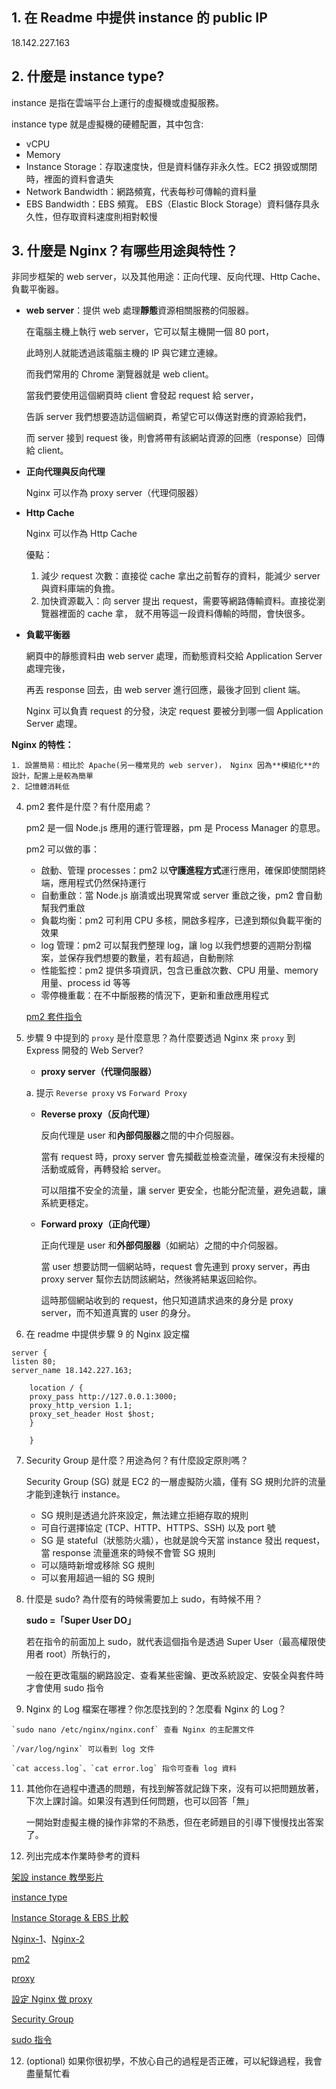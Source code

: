## 1. 在 Readme 中提供 instance 的 public IP

   18.142.227.163

## 2. 什麼是 instance type?

  instance 是指在雲端平台上運行的虛擬機或虛擬服務。
  
  instance type 就是虛擬機的硬體配置，其中包含:
  
  - vCPU
  - Memory
  - Instance Storage：存取速度快，但是資料儲存非永久性。EC2 損毀或關閉時，裡面的資料會遺失
  - Network Bandwidth：網路頻寬，代表每秒可傳輸的資料量
  - EBS Bandwidth：EBS 頻寬。
    EBS（Elastic Block Storage）資料儲存具永久性，但存取資料速度則相對較慢

## 3. 什麼是 Nginx？有哪些用途與特性？

  非同步框架的 web server，以及其他用途：正向代理、反向代理、Http Cache、負載平衡器。
  
  - **web server**：提供 web 處理**靜態**資源相關服務的伺服器。
  
    在電腦主機上執行 web server，它可以幫主機開一個 80 port，
    
    此時別人就能透過該電腦主機的 IP 與它建立連線。

    而我們常用的 Chrome 瀏覽器就是 web client。
  
    當我們要使用這個網頁時 client 會發起 request 給 server，

    告訴 server 我們想要造訪這個網頁，希望它可以傳送對應的資源給我們，

    而 server 接到 request 後，則會將帶有該網站資源的回應（response）回傳給 client。
    

- **正向代理與反向代理**

  Nginx 可以作為 proxy server（代理伺服器）
  

* **Http Cache**

  Nginx 可以作為 Http Cache

  優點：

  1. 減少 request 次數：直接從 cache 拿出之前暫存的資料，能減少 server 與資料庫端的負擔。
  2. 加快資源載入：向 server 提出 request，需要等網路傳輸資料。直接從瀏覽器裡面的 cache 拿，
     就不用等這一段資料傳輸的時間，會快很多。


* **負載平衡器**
  
  網頁中的靜態資料由 web server 處理，而動態資料交給 Application Server 處理完後，
  
  再丟 response 回去，由 web server 進行回應，最後才回到 client 端。

  Nginx 可以負責 request 的分發，決定 request 要被分到哪一個 Application Server 處理。

**Nginx 的特性：**

    1. 設置簡易：相比於 Apache(另一種常見的 web server)， Nginx 因為**模組化**的設計，配置上是較為簡單
    2. 記憶體消耗低

4.  pm2 套件是什麼？有什麼用處？

    pm2 是一個 Node.js 應用的運行管理器，pm 是 Process Manager 的意思。

    pm2 可以做的事：

    - 啟動、管理 processes：pm2 以**守護進程方式**運行應用，確保即使關閉終端，應用程式仍然保持運行
    - 自動重啟：當 Node.js 崩潰或出現異常或 server 重啟之後，pm2 會自動幫我們重啟
    - 負載均衡：pm2 可利用 CPU 多核，開啟多程序，已達到類似負載平衡的效果
    - log 管理：pm2 可以幫我們整理 log，讓 log 以我們想要的週期分割檔案，並保存我們想要的數量，若有超過，自動刪除
    - 性能監控：pm2 提供多項資訊，包含已重啟次數、CPU 用量、memory 用量、process id 等等
    - 零停機重載：在不中斷服務的情況下，更新和重啟應用程式

    [pm2 套件指令](https://pm2.keymetrics.io/docs/usage/quick-start/)

5.  步驟 9 中提到的 `proxy` 是什麼意思？為什麼要透過 Nginx 來 `proxy` 到 Express 開發的 Web Server?

    - **proxy server（代理伺服器）**

    a. 提示 `Reverse proxy` vs `Forward Proxy`

    - **Reverse proxy（反向代理）**

      反向代理是 user 和**內部伺服器**之間的中介伺服器。

      當有 request 時，proxy server 會先攔截並檢查流量，確保沒有未授權的活動或威脅，再轉發給 server。

      可以阻擋不安全的流量，讓 server 更安全，也能分配流量，避免過載，讓系統更穩定。

    - **Forward proxy（正向代理）**

      正向代理是 user 和**外部伺服器**（如網站）之間的中介伺服器。

      當 user 想要訪問一個網站時，request 會先連到 proxy server，再由 proxy server 幫你去訪問該網站，然後將結果返回給你。

      這時那個網站收到的 request，他只知道請求過來的身分是 proxy server，而不知道真實的 user 的身分。

6.  在 readme 中提供步驟 9 的 Nginx 設定檔

```
server {
listen 80;
server_name 18.142.227.163;

    location / {
    proxy_pass http://127.0.0.1:3000;
    proxy_http_version 1.1;
    proxy_set_header Host $host;
    }

    }

```

7.  Security Group 是什麼？用途為何？有什麼設定原則嗎？

    Security Group (SG) 就是 EC2 的一層虛擬防火牆，僅有 SG 規則允許的流量才能到達執行 instance。

    - SG 規則是透過允許來設定，無法建立拒絕存取的規則
    - 可自行選擇協定 (TCP、HTTP、HTTPS、SSH) 以及 port 號
    - SG 是 stateful（狀態防火牆），也就是說今天當 instance 發出 request，當 response 流量進來的時候不會管 SG 規則
    - 可以隨時新增或移除 SG 規則
    - 可以套用超過一組的 SG 規則

8.  什麼是 sudo? 為什麼有的時候需要加上 sudo，有時候不用？

    **sudo =「Super User DO」**
    
    若在指令的前面加上 sudo，就代表這個指令是透過 Super User（最高權限使用者 root）所執行的，
    
    一般在更改電腦的網路設定、查看某些密鑰、更改系統設定、安裝全與套件時才會使用 sudo 指令

10.  Nginx 的 Log 檔案在哪裡？你怎麼找到的？怎麼看 Nginx 的 Log？

    `sudo nano /etc/nginx/nginx.conf` 查看 Nginx 的主配置文件

    `/var/log/nginx` 可以看到 log 文件

    `cat access.log`、`cat error.log` 指令可查看 log 資料

11. 其他你在過程中遭遇的問題，有找到解答就記錄下來，沒有可以把問題放著，下次上課討論。如果沒有遇到任何問題，也可以回答「無」

    一開始對虛擬主機的操作非常的不熟悉，但在老師題目的引導下慢慢找出答案了。

12. 列出完成本作業時參考的資料

[架設 instance 教學影片](https://youtu.be/kOHiDHb38MU?si=nEphFCaqwdPGJMfj)

[instance type](https://ithelp.ithome.com.tw/m/articles/10295411)

[Instance Storage & EBS 比較](https://ithelp.ithome.com.tw/articles/10264261)

[Nginx-1](https://medium.com/starbugs/web-server-nginx-1-cf5188459108)、[Nginx-2](https://kucw.io/blog/nginx/)

[pm2](https://medium.com/learn-or-die/好-pm2-不用嗎-fc7434cc8821)

[proxy](https://aws.amazon.com/compare/the-difference-between-proxy-and-vpn/?nc1=h_ls)

[設定 Nginx 做 proxy](https://medium.com/前端壹兩三事/聊聊關於基本的-nginx-reverse-proxies-and-nodejs-express-web-server-2a1c8e7e7de1)

[Security Group](https://ithelp.ithome.com.tw/articles/10264200)

[sudo 指令](https://yhtechnote.com/linux-sudo/)

12. (optional) 如果你很初學，不放心自己的過程是否正確，可以紀錄過程，我會盡量幫忙看
